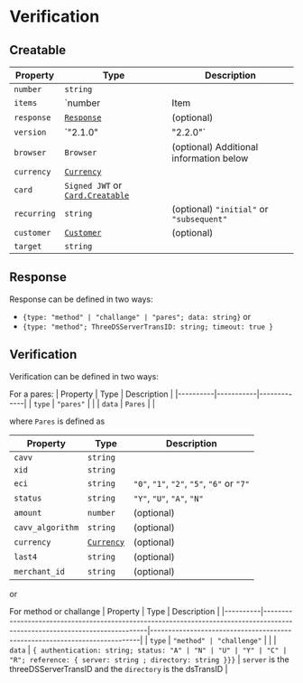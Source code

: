 # Verification

## Creatable

| Property    | Type                                                      | Description                              |
|-------------|-----------------------------------------------------------|------------------------------------------|
| `number`    | `string`                                                  |                                          |
| `items`     | `number | Item | Item[]`                                  | Additional information below             |
| `response`  | [`Response`](./verification.html#response)                | (optional)                               |
| `version`   | `"2.1.0" | "2.2.0"`                                       | (optional)                               |
| `browser`   | `Browser`                                                 | (optional) Additional information below  |
| `currency`  | [`Currency`](./other.html#currency)                       |                                          |
| `card`      | `Signed JWT` or [`Card.Creatable`](./card.html#creatable) |                                          |
| `recurring` | `string`                                                  | (optional) `"initial"` or `"subsequent"` |
| `customer`  | [`Customer`](./other.html#customer)                       | (optional)                               |
| `target`    | `string`                                                  |                                          |


## Response
Response can be defined in two ways:
- `{type: "method" | "challange" | "pares"; data: string}` or
- `{type: "method"; ThreeDSServerTransID: string; timeout: true }`


## Verification
Verification can be defined in two ways:

For a pares:
| Property | Type      | Description |
|----------|-----------|-------------|
| `type`   | `"pares"` |             |
| `data`   | `Pares`   |             |
	  
where `Pares` is defined as 

| Property         | Type                                | Description                                |
|------------------|-------------------------------------|--------------------------------------------|
| `cavv`           | `string`                            |                                            |
| `xid`            | `string`                            |                                            |
| `eci`            | `string`                            | `"0"`, `"1"`, `"2"`, `"5"`, `"6"` or `"7"` |
| `status`         | `string`                            | `"Y"`, `"U"`, `"A"`, `"N"`                 |
| `amount`         | `number`                            | (optional)                                 |
| `cavv_algorithm` | `string`                            | (optional)                                 |
| `currency`       | [`Currency`](./other.html#currency) | (optional)                                 |
| `last4`          | `string`                            | (optional)                                 |
| `merchant_id`    | `string`                            | (optional)                                 |

or 

For method or challange
| Property | Type                                                                                                                       | Description                                                               |
|----------|----------------------------------------------------------------------------------------------------------------------------|---------------------------------------------------------------------------|
| `type`   | `"method" | "challenge"`                                                                                                   |                                                                           |
| `data`   | `{ authentication: string; status: "A" | "N" | "U" | "Y" | "C" | "R"; reference: { server: string ; directory: string }}}` | `server` is the threeDSServerTransID and the `directory` is the dsTransID |
